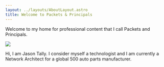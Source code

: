 ```yaml
---
layout: ../layouts/AboutLayout.astro
title: Welcome to Packets & Principals
---
```

Welcome to my home for professional content that I call Packets and Principals.

![](/assets/com-jasontally-about.svg)

Hi, I am Jason Tally. I consider myself a technologist and I am currently a Network Architect for a global 500 auto parts manufacturer.